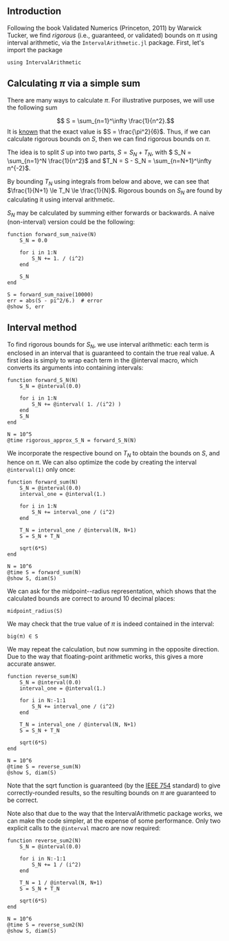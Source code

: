 <!--This file was generated, do not modify it.-->
## Introduction

Following the book Validated Numerics (Princeton, 2011) by Warwick Tucker, we find *rigorous* (i.e., guaranteed, or validated) bounds on $\pi$ using interval arithmetic, via the `IntervalArithmetic.jl` package.
First, let's import the package

```julia:ex1
using IntervalArithmetic
```

## Calculating $\pi$ via a simple sum

There are many ways to calculate $\pi$. For illustrative purposes, we will use the following sum

$$ S = \sum_{n=1}^\infty \frac{1}{n^2}.$$
It is [known](https://en.wikipedia.org/wiki/Basel_problem) that the exact value is $S = \frac{\pi^2}{6}$. Thus, if we can calculate rigorous bounds on $S$, then we can find rigorous bounds on $\pi$.

The idea is to split $S$ up into two parts, $S = S_N + T_N$, with $ S_N = \sum_{n=1}^N \frac{1}{n^2}$ and $T_N = S - S_N = \sum_{n=N+1}^\infty n^{-2}$.

By bounding $T_N$ using integrals from below and above, we can see that $\frac{1}{N+1} \le T_N \le \frac{1}{N}$. Rigorous bounds on $S_N$ are found by calculating it using interval arithmetic.

$S_N$ may be calculated by summing either forwards or backwards. A naive (non-interval) version could be the following:

```julia:ex2
function forward_sum_naive(N)
    S_N = 0.0

    for i in 1:N
        S_N += 1. / (i^2)
    end

    S_N
end

S = forward_sum_naive(10000)
err = abs(S - pi^2/6.)  # error
@show S, err
```

## Interval method

To find rigorous bounds for $S_N$, we use interval arithmetic: each term is enclosed in an interval that is guaranteed to contain the true real value. A first idea is simply to wrap each term in the @interval macro, which converts its arguments into containing intervals:

```julia:ex3
function forward_S_N(N)
    S_N = @interval(0.0)

    for i in 1:N
        S_N += @interval( 1. /(i^2) )
    end
    S_N
end

N = 10^5
@time rigorous_approx_S_N = forward_S_N(N)
```

We incorporate the respective bound on $T_N$ to obtain the bounds on $S$, and hence on $\pi$. We can also optimize the code by creating the interval `@interval(1)` only once:

```julia:ex4
function forward_sum(N)
    S_N = @interval(0.0)
    interval_one = @interval(1.)

    for i in 1:N
        S_N += interval_one / (i^2)
    end

    T_N = interval_one / @interval(N, N+1)
    S = S_N + T_N

    sqrt(6*S)
end

N = 10^6
@time S = forward_sum(N)
@show S, diam(S)
```

We can ask for the midpoint--radius representation, which shows that the calculated bounds are correct to around 10 decimal places:

```julia:ex5
midpoint_radius(S)
```

We may check that the true value of $\pi$ is indeed contained in the interval:

```julia:ex6
big(π) ∈ S
```

We may repeat the calculation, but now summing in the opposite direction. Due to the way that floating-point arithmetic works, this gives a more accurate answer.

```julia:ex7
function reverse_sum(N)
    S_N = @interval(0.0)
    interval_one = @interval(1.)

    for i in N:-1:1
        S_N += interval_one / (i^2)
    end

    T_N = interval_one / @interval(N, N+1)
    S = S_N + T_N

    sqrt(6*S)
end

N = 10^6
@time S = reverse_sum(N)
@show S, diam(S)
```

Note that the sqrt function is guaranteed (by the [IEEE 754](https://en.wikipedia.org/wiki/IEEE_754) standard) to give correctly-rounded results, so the resulting bounds on $\pi$ are guaranteed to be correct.

Note also that due to the way that the IntervalArithmetic package works, we can make the code simpler, at the expense of some performance. Only two explicit calls to the `@interval` macro are now required:

```julia:ex8
function reverse_sum2(N)
    S_N = @interval(0.0)

    for i in N:-1:1
        S_N += 1 / (i^2)
    end

    T_N = 1 / @interval(N, N+1)
    S = S_N + T_N

    sqrt(6*S)
end

N = 10^6
@time S = reverse_sum2(N)
@show S, diam(S)
```

